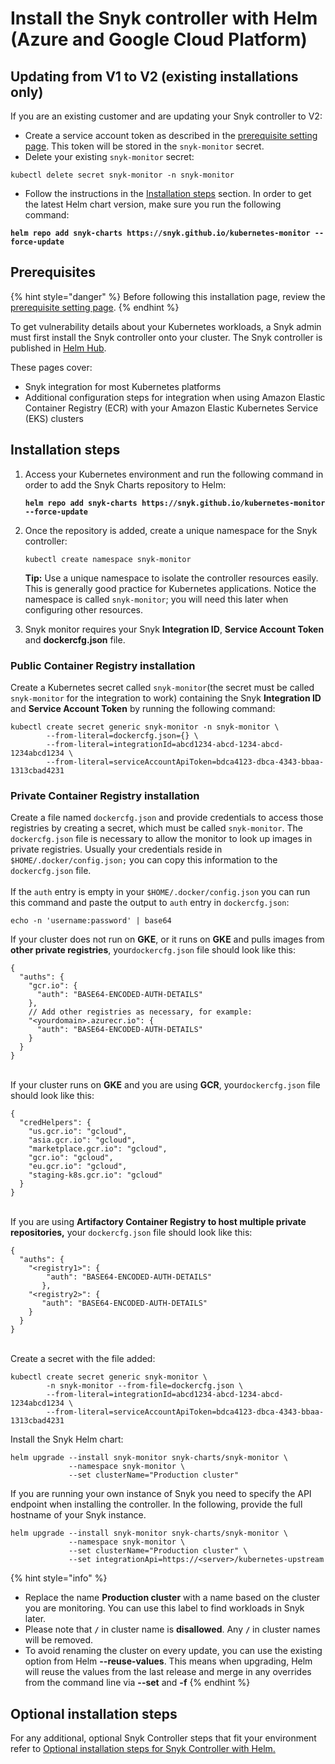 # Install the Snyk controller with Helm (Azure and Google Cloud Platform)

## Updating from V1 to V2 (existing installations only)

If you are an existing customer and are updating your Snyk controller to V2:

* Create a service account token as described in the [prerequisite setting page](prerequisite-setting.md). This token will be stored in the `snyk-monitor` secret.
* Delete your existing `snyk-monitor` secret:

```shell
kubectl delete secret snyk-monitor -n snyk-monitor
```

* Follow the instructions in the [Installation steps](install-the-snyk-controller-with-helm.md#installation-steps) section. In order to get the latest Helm chart version, make sure you run the following command:

<pre><code><strong>helm repo add snyk-charts https://snyk.github.io/kubernetes-monitor --force-update
</strong></code></pre>

## Prerequisites

{% hint style="danger" %}
Before following this installation page, review the [prerequisite setting page](prerequisite-setting.md).
{% endhint %}

To get vulnerability details about your Kubernetes workloads, a Snyk admin must first install the Snyk controller onto your cluster. The Snyk controller is published in [Helm Hub](https://hub.helm.sh/charts/snyk/snyk-monitor).

These pages cover:

* Snyk integration for most Kubernetes platforms
* Additional configuration steps for integration when using Amazon Elastic Container Registry (ECR) with your Amazon Elastic Kubernetes Service (EKS) clusters

## Installation steps

1.  Access your Kubernetes environment and run the following command in order to add the Snyk Charts repository to Helm:

    <pre><code><strong>helm repo add snyk-charts https://snyk.github.io/kubernetes-monitor --force-update
    </strong></code></pre>
2.  Once the repository is added, create a unique namespace for the Snyk controller:

    ```
    kubectl create namespace snyk-monitor
    ```

    **Tip:** Use a unique namespace to isolate the controller resources easily. This is generally good practice for Kubernetes applications. Notice the namespace is called `snyk-monitor`; you will need this later when configuring other resources.
3. Snyk monitor requires your Snyk **Integration ID**, **Service Account Token** and **dockercfg.json** file.

### Public Container Registry installation

Create a Kubernetes secret called `snyk-monitor`(the secret must be called `snyk-monitor` for the integration to work) containing the Snyk **Integration ID** and **Service Account Token** by running the following command:

```
kubectl create secret generic snyk-monitor -n snyk-monitor \
        --from-literal=dockercfg.json={} \
        --from-literal=integrationId=abcd1234-abcd-1234-abcd-1234abcd1234 \
        --from-literal=serviceAccountApiToken=bdca4123-dbca-4343-bbaa-1313cbad4231
```

### Private Container Registry installation

Create a file named `dockercfg.json` and provide credentials to access those registries by creating a secret, which must be called `snyk-monitor`. The `dockercfg.json` file is necessary to allow the monitor to look up images in private registries. Usually your credentials reside in `$HOME/.docker/config.json;` you can copy this information to the `dockercfg.json` file.\
\
If the `auth` entry is empty in your `$HOME/.docker/config.json` you can run this command and paste the output to `auth` entry in `dockercfg.json`:

```
echo -n 'username:password' | base64
```

If your cluster does not run on **GKE**, or it runs on **GKE** and pulls images from **other private registries**, your`dockercfg.json` file should look like this:

```
{  
  "auths": {
    "gcr.io": {
      "auth": "BASE64-ENCODED-AUTH-DETAILS"
    },
    // Add other registries as necessary, for example:
    "<yourdomain>.azurecr.io": {
      "auth": "BASE64-ENCODED-AUTH-DETAILS"
    }
  }
}
```

\
If your cluster runs on **GKE** and you are using **GCR**, your`dockercfg.json` file should look like this:

```
{
  "credHelpers": {
    "us.gcr.io": "gcloud",
    "asia.gcr.io": "gcloud",
    "marketplace.gcr.io": "gcloud",
    "gcr.io": "gcloud",
    "eu.gcr.io": "gcloud",
    "staging-k8s.gcr.io": "gcloud"
  }
}
```

\
If you are using **Artifactory Container Registry to host multiple private repositories,** your `dockercfg.json` file should look like this:

```
{
  "auths": {
    "<registry1>": {
        "auth": "BASE64-ENCODED-AUTH-DETAILS"
       },
    "<registry2>": {
       "auth": "BASE64-ENCODED-AUTH-DETAILS"
    }
  }
}
```

\
Create a secret with the file added:

```
kubectl create secret generic snyk-monitor \        
        -n snyk-monitor --from-file=dockercfg.json \
        --from-literal=integrationId=abcd1234-abcd-1234-abcd-1234abcd1234 \
        --from-literal=serviceAccountApiToken=bdca4123-dbca-4343-bbaa-1313cbad4231
```

Install the Snyk Helm chart:

```
helm upgrade --install snyk-monitor snyk-charts/snyk-monitor \
             --namespace snyk-monitor \
             --set clusterName="Production cluster"
```

If you are running your own instance of Snyk you need to specify the API endpoint when installing the controller. In the following, provide the full hostname of your Snyk instance.

```
helm upgrade --install snyk-monitor snyk-charts/snyk-monitor \
             --namespace snyk-monitor \
             --set clusterName="Production cluster" \
             --set integrationApi=https://<server>/kubernetes-upstream
```

{% hint style="info" %}
* Replace the name **Production cluster** with a name based on the cluster you are monitoring. You can use this label to find workloads in Snyk later.
* Please note that **`/`** in cluster name is **disallowed**. Any **`/`** in cluster names will be removed.
* To avoid renaming the cluster on every update, you can use the existing option from Helm **--reuse-values**. This means when upgrading, Helm will reuse the values from the last release and merge in any overrides from the command line via **--set** and **-f**
{% endhint %}

## Optional installation steps

For any additional, optional Snyk Controller steps that fit your environment refer to [Optional installation steps for Snyk Controller with Helm](optional-installation-steps-for-snyk-controller-with-helm.md)[.](optional-installation-steps-for-snyk-controller-with-helm.md)
